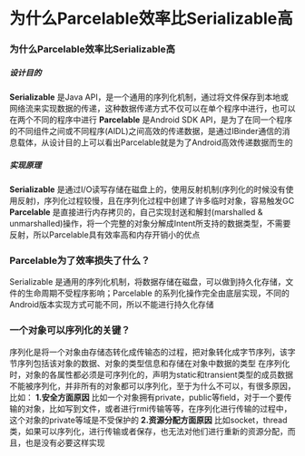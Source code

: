 # 为什么Parcelable效率比Serializable高

###  为什么Parcelable效率比Serializable高
##### 设计目的
**Serializable** 是Java API，是一个通用的序列化机制，通过将文件保存到本地或网络流来实现数据的传递，这种数据传递方式不仅可以在单个程序中进行，也可以在两个不同的程序中进行
**Parcelable** 是Android SDK API，是为了在同一个程序的不同组件之间或不同程序(AIDL)之间高效的传递数据，是通过IBinder通信的消息载体，从设计目的上可以看出Parcelable就是为了Android高效传递数据而生的

##### 实现原理
**Serializable** 是通过I/O读写存储在磁盘上的，使用反射机制(序列化的时候没有使用反射)，序列化过程较慢，且在序列化过程中创建了许多临时对象，容易触发GC
**Parcelable** 是直接进行内存拷贝的，自己实现封送和解封(marshalled & unmarshalled)操作，将一个完整的对象分解成Intent所支持的数据类型，不需要反射，所以Parcelable具有效率高和内存开销小的优点

###  Parcelable为了效率损失了什么？
Serializable 是通用的序列化机制，将数据存储在磁盘，可以做到持久化存储，文件的生命周期不受程序影响；Parcelable 的系列化操作完全由底层实现，不同的Android版本实现方式可能不同，所以不能进行持久化存储

###  一个对象可以序列化的关键？
序列化是将一个对象由存储态转化成传输态的过程，把对象转化成字节序列，该字节序列包括该对象的数据、对象的类型信息和存储在对象中数据的类型
在序列化时，对象的各属性都必须是可序列化的，声明为static和transient类型的成员数据不能被序列化，并非所有的对象都可以序列化，至于为什么不可以，有很多原因，比如：
**1.安全方面原因**  比如一个对象拥有private，public等field，对于一个要传输的对象，比如写到文件，或者进行rmi传输等等，在序列化进行传输的过程中，这个对象的private等域是不受保护的
**2.资源分配方面原因**  比如socket，thread类，如果可以序列化，进行传输或者保存，也无法对他们进行重新的资源分配，而且，也是没有必要这样实现 

